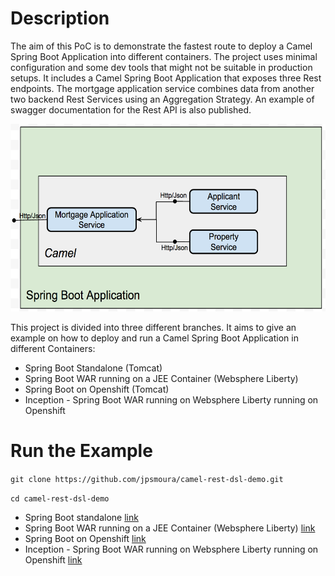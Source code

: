 # Description

The aim of this PoC is to demonstrate the fastest route to deploy a Camel Spring Boot Application into different containers. The project uses minimal configuration and some dev tools that might not be suitable in production setups.
It includes a Camel Spring Boot Application that exposes three Rest endpoints. The mortgage application service combines data from another two backend Rest Services using an Aggregation Strategy. An example of swagger documentation for the Rest API is also published.

<img src="https://raw.githubusercontent.com/jpsmoura/camel-rest-dsl-demo/master/images/servicesDiagram.png" width="600" height="300">

This project is divided into three different branches. It aims to give an example on how to deploy and run a Camel Spring Boot Application in different Containers:

- Spring Boot Standalone (Tomcat)
- Spring Boot WAR running on a JEE Container (Websphere Liberty)
- Spring Boot on Openshift (Tomcat)
- Inception - Spring Boot WAR running on Websphere Liberty running on Openshift

# Run the Example

`git clone https://github.com/jpsmoura/camel-rest-dsl-demo.git`

`cd camel-rest-dsl-demo`


- Spring Boot standalone [link](https://github.com/jpsmoura/camel-rest-dsl-demo/blob/standalone/readme.md)
- Spring Boot WAR running on a JEE Container (Websphere Liberty) [link](https://github.com/jpsmoura/camel-rest-dsl-demo/blob/war-websphere/readme.md)
- Spring Boot on Openshift [link](https://github.com/jpsmoura/camel-rest-dsl-demo/blob/openshift/readme.md)
- Inception - Spring Boot WAR running on Websphere Liberty running on Openshift [link](https://github.com/jpsmoura/camel-rest-dsl-demo/blob/inception/readme.md)
